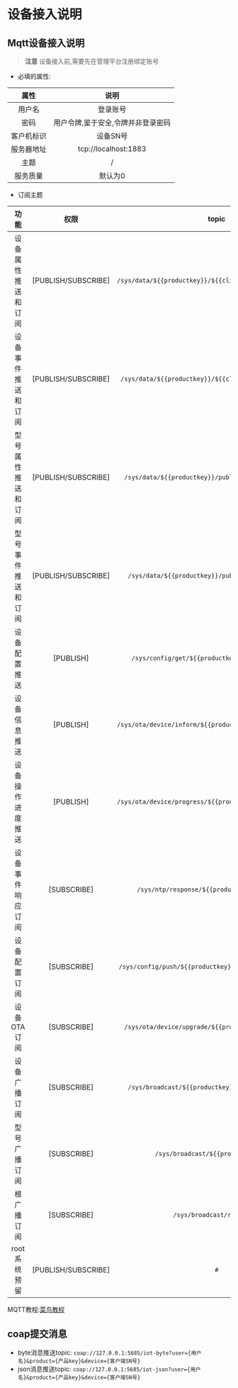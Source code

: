 
# 设备接入说明 

## Mqtt设备接入说明 
> **注意**
设备接入前,需要先在管理平台注册绑定账号 

* 必填的属性: 

|属性|说明|
|:----:|:----:|
|  用户名 | 登录账号 | 
| 密码 | 用户令牌,鉴于安全,令牌并非登录密码 |
| 客户机标识 | 设备SN号 | 
| 服务器地址 | tcp://localhost:1883 |
| 主题 | / | 
| 服务质量 | 默认为0 | 

* 订阅主题  

| 功能 | 权限 | topic | 
|:---:|:---:|:---:|
| 设备属性推送和订阅  | [PUBLISH/SUBSCRIBE]  | `/sys/data/${{productkey}}/${{clientid}}/things/properts`     |
| 设备事件推送和订阅  | [PUBLISH/SUBSCRIBE]  | `/sys/data/${{productkey}}/${{clientid}}/things/events`       |
| 型号属性推送和订阅  | [PUBLISH/SUBSCRIBE]  | `/sys/data/${{productkey}}/public/things/properts/# `         |
| 型号事件推送和订阅  | [PUBLISH/SUBSCRIBE]  | `/sys/data/${{productkey}}/public/things/events/# `           | 
| 设备配置推送   | [PUBLISH]	        | `/sys/config/get/${{productkey}}/${{clientid}}  `             |
| 设备信息推送   | [PUBLISH]	        | `/sys/ota/device/inform/${{productkey}}/${{clientid}}   `     |
| 设备操作进度推送   | [PUBLISH]	    | `/sys/ota/device/progress/${{productkey}}/${{clientid}}   `   | 
| 设备事件响应订阅  | [SUBSCRIBE]	    | `/sys/ntp/response/${{productkey}}</topic>   `                |
| 设备配置订阅    | [SUBSCRIBE]	        | `/sys/config/push/${{productkey}}/${{clientid}}</topic>`      |
| 设备OTA订阅    | [SUBSCRIBE]	        | `/sys/ota/device/upgrade/${{productkey}}</topic>    `         | 
| 设备广播订阅   | [SUBSCRIBE]	        | `/sys/broadcast/${{productkey}}/${{clientid}}     `           |
| 型号广播订阅   | [SUBSCRIBE]	        | `/sys/broadcast/${{productkey}}    `                          |
| 根广播订阅   | [SUBSCRIBE]	        | `/sys/broadcast/root     `                                    |
| root系统预留	| [PUBLISH/SUBSCRIBE]   | `#` |

MQTT教程:[菜鸟教程](https://www.runoob.com/w3cnote/mqtt-intro.html) 

## coap提交消息 

* byte消息推送topic: 
`coap://127.0.0.1:5685/iot-byte?user={用户名}&product={产品key}&device={客户端SN号} `
* json消息推送topic: 
`coap://127.0.0.1:5685/iot-json?user={用户名}&product={产品key}&device={客户端SN号} `